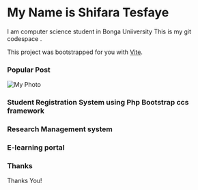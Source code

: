 # My Name is Shifara Tesfaye 

I am computer science student in Bonga Uniiversity
This is my git codespace .

This project was bootstrapped for you with [Vite](https://vitejs.dev/).
### Popular Post
<img src="user.png" class="content-img" alt="My Photo" />

### Student Registration System using Php Bootstrap ccs framework

### Research Management system

### E-learning portal


### Thanks

Thanks You!